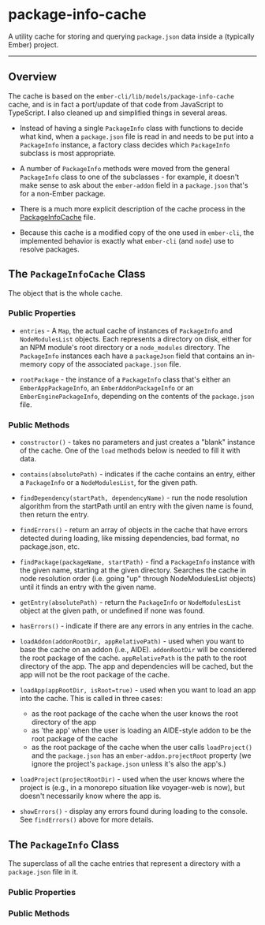 # package-info-cache

A utility cache for storing and querying `package.json` data inside a (typically
Ember) project.

<hr>

## Overview

The cache is based on the `ember-cli/lib/models/package-info-cache` cache, and
is in fact a port/update of that code from JavaScript to TypeScript. I also
cleaned up and simplified things in several areas.

- Instead of having a single `PackageInfo` class with functions to decide what
  kind, when a `package.json` file is read in and needs to be put into a
  `PackageInfo` instance, a factory class decides which `PackageInfo` subclass
  is most appropriate.

- A number of `PackageInfo` methods were moved from the general `PackageInfo`
  class to one of the subclasses - for example, it doesn't make sense to ask
  about the `ember-addon` field in a `package.json` that's for a non-Ember
  package.

- There is a much more explicit description of the cache process in the
  [PackageInfoCache](./src/objects/package-info-cache.ts) file.

- Because this cache is a modified copy of the one used in `ember-cli`, the
  implemented behavior is exactly what `ember-cli` (and `node`) use to resolve
  packages.

## The `PackageInfoCache` Class

The object that is the whole cache.

### Public Properties

- `entries` - A `Map`, the actual cache of instances of `PackageInfo` and
  `NodeModulesList` objects. Each represents a directory on disk, either for an
  NPM module's root directory or a `node_modules` directory. The `PackageInfo`
  instances each have a `packageJson` field that contains an in-memory copy of
  the associated `package.json` file.

- `rootPackage` - the instance of a `PackageInfo` class that's either an
  `EmberAppPackageInfo`, an `EmberAddonPackageInfo` or an
  `EmberEnginePackageInfo`, depending on the contents of the `package.json`
  file.

### Public Methods

- `constructor()` - takes no parameters and just creates a "blank" instance of
  the cache. One of the `load` methods below is needed to fill it with data.

- `contains(absolutePath)` - indicates if the cache contains an entry, either a
  `PackageInfo` or a `NodeModulesList`, for the given path.

- `findDependency(startPath, dependencyName)` - run the node resolution
  algorithm from the startPath until an entry with the given name is found, then
  return the entry.

- `findErrors()` - return an array of objects in the cache that have errors
  detected during loading, like missing dependencies, bad format, no
  package.json, etc.

- `findPackage(packageName, startPath)` - find a `PackageInfo` instance with the
  given name, starting at the given directory. Searches the cache in node
  resolution order (i.e. going "up" through NodeModulesList objects) until it
  finds an entry with the given name.

- `getEntry(absolutePath)` - return the `PackageInfo` or `NodeModulesList`
  object at the given path, or undefined if none was found.

- `hasErrors()` - indicate if there are any errors in any entries in the cache.

- `loadAddon(addonRootDir, appRelativePath)` - used when you want to base the
  cache on an addon (i.e., AIDE). `addonRootDir` will be considered the root
  package of the cache. `appRelativePath` is the path to the root directory of
  the app. The app and dependencies will be cached, but the app will not be the
  root package of the cache.

- `loadApp(appRootDir, isRoot=true)` - used when you want to load an app into
  the cache. This is called in three cases:

  - as the root package of the cache when the user knows the root directory of
    the app
  - as 'the app' when the user is loading an AIDE-style addon to be the root
    package of the cache
  - as the root package of the cache when the user calls `loadProject()` and the
    `package.json` has an `ember-addon.projectRoot` property (we ignore the
    project's `package.json` unless it's also the app's.)

- `loadProject(projectRootDir)` - used when the user knows where the project is
  (e.g., in a monorepo situation like voyager-web is now), but doesn't
  necessarily know where the app is.
- `showErrors()` - display any errors found during loading to the console. See
  `findErrors()` above for more details.

## The `PackageInfo` Class

The superclass of all the cache entries that represent a directory with a
`package.json` file in it.

### Public Properties

### Public Methods
